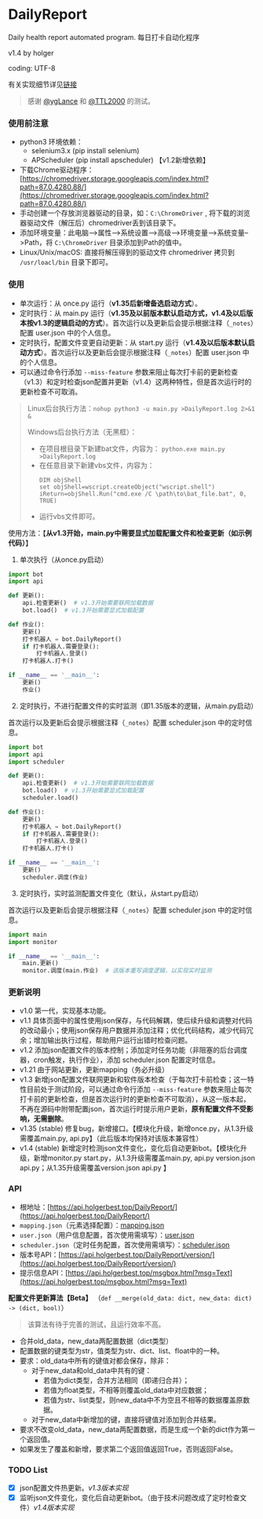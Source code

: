 # DailyReport

Daily health report automated program. 每日打卡自动化程序

v1.4 by holger

coding: UTF-8

有关实现细节详见[链接](https://holgerbest.top/2021/01/19/python-selenium/)

> 感谢 [@ygLance](https://github.com/ygLance) 和 [@TTL2000](https://github.com/TTL2000) 的测试。

### 使用前注意

- python3 环境依赖：
  - selenium3.x (pip install selenium)
  - APScheduler (pip install apscheduler) 【v1.2新增依赖】
- 下载Chrome驱动程序：[https://chromedriver.storage.googleapis.com/index.html?path=87.0.4280.88/](https://chromedriver.storage.googleapis.com/index.html?path=87.0.4280.88/)
- 手动创建一个存放浏览器驱动的目录，如：`C:\ChromeDriver` , 将下载的浏览器驱动文件（解压后）chromedriver丢到该目录下。
- 添加环境变量：此电脑–>属性–>系统设置–>高级–>环境变量–>系统变量–>Path，将 `C:\ChromeDriver` 目录添加到Path的值中。
- Linux/Unix/macOS: 直接将解压得到的驱动文件 chromedriver 拷贝到 `/usr/loacl/bin` 目录下即可。

### 使用

- 单次运行：从 once.py 运行（**v1.35后新增备选启动方式**）。
- 定时执行：从 main.py 运行（**v1.35及以前版本默认启动方式，v1.4及以后版本按v1.3的逻辑启动的方式**）。首次运行以及更新后会提示根据注释（`_notes`）配置 user.json 中的个人信息。
- 定时执行，配置文件变更自动更新：从 start.py 运行（**v1.4及以后版本默认启动方式**）。首次运行以及更新后会提示根据注释（`_notes`）配置 user.json 中的个人信息。
- 可以通过命令行添加 `--miss-feature` 参数来阻止每次打卡前的更新检查（v1.3）和定时检查json配置并更新（v1.4）这两种特性，但是首次运行时的更新检查不可取消。

> Linux后台执行方法：`nohup python3 -u main.py >DailyReport.log 2>&1 &`
> 
> Windows后台执行方法（无黑框）：
> - 在项目根目录下新建bat文件，内容为： `python.exe main.py >DailyReport.log `
> - 在任意目录下新建vbs文件，内容为：
>   ~~~vbs
>   DIM objShell
>   set objShell=wscript.createObject("wscript.shell")
>   iReturn=objShell.Run("cmd.exe /C \path\to\bat_file.bat", 0, TRUE)
>   ~~~
> - 运行vbs文件即可。

使用方法：【**从v1.3开始，main.py中需要显式加载配置文件和检查更新（如示例代码）**】

1. 单次执行（从once.py启动）

~~~python
import bot
import api

def 更新():
    api.检查更新()  # v1.3开始需要联网加载数据
    bot.load()  # v1.3开始需要显式加载配置

def 作业():
    更新()
    打卡机器人 = bot.DailyReport()
    if 打卡机器人.需要登录():
        打卡机器人.登录()
    打卡机器人.打卡()

if __name__ == '__main__':
    更新()
    作业()
~~~

2. 定时执行，不进行配置文件的实时监测（即1.35版本的逻辑，从main.py启动）

首次运行以及更新后会提示根据注释（`_notes`）配置 scheduler.json 中的定时信息。

~~~python
import bot
import api
import scheduler

def 更新():
    api.检查更新()  # v1.3开始需要联网加载数据
    bot.load()  # v1.3开始需要显式加载配置
    scheduler.load()

def 作业():
    更新()
    打卡机器人 = bot.DailyReport()
    if 打卡机器人.需要登录():
        打卡机器人.登录()
    打卡机器人.打卡()

if __name__ == '__main__':
    更新()
    scheduler.调度(作业)
~~~

3. 定时执行，实时监测配置文件变化（默认，从start.py启动）

首次运行以及更新后会提示根据注释（`_notes`）配置 scheduler.json 中的定时信息。

~~~python
import main
import monitor

if __name__ == '__main__':
    main.更新()
    monitor.调度(main.作业)  # 该版本重写调度逻辑，以实现实时监测
~~~

### 更新说明

- v1.0  第一代，实现基本功能。
- v1.1  具体页面中的属性使用json保存，与代码解耦，使后续升级和调整对代码的改动最小；使用json保存用户数据并添加注释；优化代码结构，减少代码冗余；增加输出执行过程，帮助用户运行出错时检查问题。
- v1.2  添加json配置文件的版本控制；添加定时任务功能（非阻塞的后台调度器，cron触发，执行作业），添加 scheduler.json 配置定时信息。
- v1.21 由于网站更新，更新mapping（务必升级）
- v1.3  新增json配置文件联网更新和软件版本检查（于每次打卡前检查；这一特性目前处于测试阶段，可以通过命令行添加 `--miss-feature` 参数来阻止每次打卡前的更新检查，但是首次运行时的更新检查不可取消），从这一版本起，不再在源码中附带配置json，首次运行时提示用户更新，**原有配置文件不受影响，无需删除**。
- v1.35 (stable) 修复bug，新增接口。【模块化升级，新增once.py，从1.3升级需覆盖main.py, api.py】（此后版本均保持对该版本兼容性）
- v1.4  (stable) 新增定时检测json文件变化，变化后自动更新bot。【模块化升级，新增monitor.py start.py，从1.3升级需覆盖main.py, api.py version.json api.py；从1.35升级需覆盖version.json api.py 】

### API

- 根地址：[https://api.holgerbest.top/DailyReport/](https://api.holgerbest.top/DailyReport/)
- `mapping.json`（元素选择配置）：[mapping.json](https://api.holgerbest.top/DailyReport/mapping.json)
- `user.json`（用户信息配置，首次使用需填写）：[user.json](https://api.holgerbest.top/DailyReport/user.json)
- `scheduler.json`（定时任务配置，首次使用需填写）：[scheduler.json](https://api.holgerbest.top/DailyReport/scheduler.json)
- 版本号API：[https://api.holgerbest.top/DailyReport/version/](https://api.holgerbest.top/DailyReport/version/)
- 提示信息API：[https://api.holgerbest.top/msgbox.html?msg=Text](https://api.holgerbest.top/msgbox.html?msg=Text)

**配置文件更新算法【Beta】** （`def __merge(old_data: dict, new_data: dict) -> (dict, bool)`）

> 该算法有待于完善的测试，且运行效率不高。

- 合并old_data，new_data两配置数据（dict类型）
- 配置数据的键类型为str，值类型为str、dict、list、float中的一种。
- 要求：old_data中所有的键值对都会保存，除非：
  - 对于new_data和old_data中共有的键：
    - 若值为dict类型，合并方法相同（即递归合并）；
    - 若值为float类型，不相等则覆盖old_data中对应数据；
    - 若值为str、list类型，则new_data中不为空且不相等的数据覆盖原数据。
  - 对于new_data中新增加的键，直接将键值对添加到合并结果。
- 要求不改变old_data，new_data两配置数据，而是生成一个新的dict作为第一个返回值。
- 如果发生了覆盖和新增，要求第二个返回值返回True，否则返回False。

### TODO List

- [x] json配置文件热更新。*v1.3版本实现*
- [x] 监听json文件变化，变化后自动更新bot。（由于技术问题改成了定时检查文件）*v1.4版本实现*